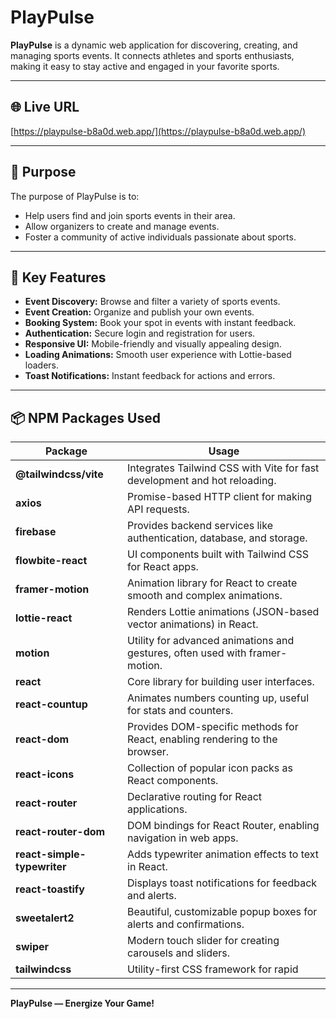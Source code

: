 # PlayPulse

**PlayPulse** is a dynamic web application for discovering, creating, and managing sports events. It connects athletes and sports enthusiasts, making it easy to stay active and engaged in your favorite sports.

---

## 🌐 Live URL

[https://playpulse-b8a0d.web.app/](https://playpulse-b8a0d.web.app/)  


---

## 🎯 Purpose

The purpose of PlayPulse is to:
- Help users find and join sports events in their area.
- Allow organizers to create and manage events.
- Foster a community of active individuals passionate about sports.

---

## 🚀 Key Features

- **Event Discovery:** Browse and filter a variety of sports events.
- **Event Creation:** Organize and publish your own events.
- **Booking System:** Book your spot in events with instant feedback.
- **Authentication:** Secure login and registration for users.
- **Responsive UI:** Mobile-friendly and visually appealing design.
- **Loading Animations:** Smooth user experience with Lottie-based loaders.
- **Toast Notifications:** Instant feedback for actions and errors.

---

## 📦 NPM Packages Used

| Package                | Usage                                                                                   |
|------------------------|-----------------------------------------------------------------------------------------|
| **@tailwindcss/vite**  | Integrates Tailwind CSS with Vite for fast development and hot reloading.               |
| **axios**              | Promise-based HTTP client for making API requests.                                      |
| **firebase**           | Provides backend services like authentication, database, and storage.                   |
| **flowbite-react**     | UI components built with Tailwind CSS for React apps.                                   |
| **framer-motion**      | Animation library for React to create smooth and complex animations.                    |
| **lottie-react**       | Renders Lottie animations (JSON-based vector animations) in React.                      |
| **motion**             | Utility for advanced animations and gestures, often used with framer-motion.            |
| **react**              | Core library for building user interfaces.                                              |
| **react-countup**      | Animates numbers counting up, useful for stats and counters.                            |
| **react-dom**          | Provides DOM-specific methods for React, enabling rendering to the browser.             |
| **react-icons**        | Collection of popular icon packs as React components.                                   |
| **react-router**       | Declarative routing for React applications.                                             |
| **react-router-dom**   | DOM bindings for React Router, enabling navigation in web apps.                         |
| **react-simple-typewriter** | Adds typewriter animation effects to text in React.                                |
| **react-toastify**     | Displays toast notifications for feedback and alerts.                                   |
| **sweetalert2**        | Beautiful, customizable popup boxes for alerts and confirmations.                       |
| **swiper**             | Modern touch slider for creating carousels and sliders.                                 |
| **tailwindcss**        | Utility-first CSS framework for rapid

---


**PlayPulse — Energize Your Game!**